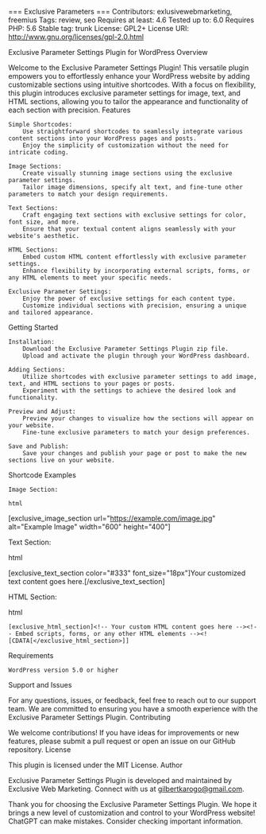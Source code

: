 === Exclusive Parameters ===
Contributors: exlusivewebmarketing, freemius
Tags: review, seo
Requires at least: 4.6
Tested up to: 6.0
Requires PHP: 5.6
Stable tag: trunk
License: GPL2+
License URI: http://www.gnu.org/licenses/gpl-2.0.html

Exclusive Parameter Settings Plugin for WordPress
Overview

Welcome to the Exclusive Parameter Settings Plugin! This versatile plugin empowers you to effortlessly enhance your WordPress website by adding customizable sections using intuitive shortcodes. With a focus on flexibility, this plugin introduces exclusive parameter settings for image, text, and HTML sections, allowing you to tailor the appearance and functionality of each section with precision.
Features

    Simple Shortcodes:
        Use straightforward shortcodes to seamlessly integrate various content sections into your WordPress pages and posts.
        Enjoy the simplicity of customization without the need for intricate coding.

    Image Sections:
        Create visually stunning image sections using the exclusive parameter settings.
        Tailor image dimensions, specify alt text, and fine-tune other parameters to match your design requirements.

    Text Sections:
        Craft engaging text sections with exclusive settings for color, font size, and more.
        Ensure that your textual content aligns seamlessly with your website's aesthetic.

    HTML Sections:
        Embed custom HTML content effortlessly with exclusive parameter settings.
        Enhance flexibility by incorporating external scripts, forms, or any HTML elements to meet your specific needs.

    Exclusive Parameter Settings:
        Enjoy the power of exclusive settings for each content type.
        Customize individual sections with precision, ensuring a unique and tailored appearance.

Getting Started

    Installation:
        Download the Exclusive Parameter Settings Plugin zip file.
        Upload and activate the plugin through your WordPress dashboard.

    Adding Sections:
        Utilize shortcodes with exclusive parameter settings to add image, text, and HTML sections to your pages or posts.
        Experiment with the settings to achieve the desired look and functionality.

    Preview and Adjust:
        Preview your changes to visualize how the sections will appear on your website.
        Fine-tune exclusive parameters to match your design preferences.

    Save and Publish:
        Save your changes and publish your page or post to make the new sections live on your website.

Shortcode Examples

    Image Section:

    html

[exclusive_image_section url="https://example.com/image.jpg" alt="Example Image" width="600" height="400"]

Text Section:

html

[exclusive_text_section color="#333" font_size="18px"]Your customized text content goes here.[/exclusive_text_section]

HTML Section:

html

    [exclusive_html_section]<!-- Your custom HTML content goes here --><!-- Embed scripts, forms, or any other HTML elements --><![CDATA[</exclusive_html_section>]]

Requirements

    WordPress version 5.0 or higher

Support and Issues

For any questions, issues, or feedback, feel free to reach out to our support team. We are committed to ensuring you have a smooth experience with the Exclusive Parameter Settings Plugin.
Contributing

We welcome contributions! If you have ideas for improvements or new features, please submit a pull request or open an issue on our GitHub repository.
License

This plugin is licensed under the MIT License.
Author

Exclusive Parameter Settings Plugin is developed and maintained by Exclusive Web Marketing. Connect with us at gilbertkarogo@gmail.com.

Thank you for choosing the Exclusive Parameter Settings Plugin. We hope it brings a new level of customization and control to your WordPress website!
ChatGPT can make mistakes. Consider checking important information.
